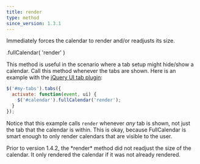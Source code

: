 ```yaml
---
title: render
type: method
since_version: 1.3.1
---
```


Immediately forces the calendar to render and/or readjusts its size.

<div class='spec' markdown='1'>
.fullCalendar( 'render' )
</div>

This method is useful in the scenario where a tab setup might hide/show a calendar. Call this method whenever the tabs are shown. Here is an example with the [jQuery UI tab plugin](http://jqueryui.com/demos/tabs/):

```js
$('#my-tabs').tabs({
  activate: function(event, ui) {
    $('#calendar').fullCalendar('render');
  }
});
```

Notice that this example calls `render` whenever *any* tab is shown, not just the tab that the calendar is within. This is okay, because FullCalendar is smart enough to only render calendars that are visible to the user.

<div class='version-info' markdown='1'>
Prior to version 1.4.2, the *render* method did not readjust the size of the calendar. It only
rendered the calendar if it was not already rendered.
</div>
